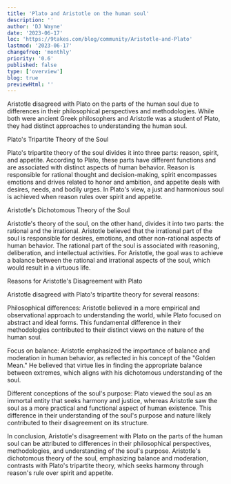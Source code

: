 ```yaml
---
title: 'Plato and Aristotle on the human soul'
description: ''
author: 'DJ Wayne'
date: '2023-06-17'
loc: 'https://9takes.com/blog/community/Aristotle-and-Plato'
lastmod: '2023-06-17'
changefreq: 'monthly'
priority: '0.6'
published: false
type: ['overview']
blog: true
previewHtml: ''
---
```


<!--
Why did Aristotle disagree with Plato on the parts of the human soul? Plato said there were three parts, reason, spirit, and appetite. And Aristotle just thought there were 2 rational and the irrational -->

<p class="firstLetter">Aristotle disagreed with Plato on the parts of the human soul due to differences in their philosophical perspectives and methodologies. While both were ancient Greek philosophers and Aristotle was a student of Plato, they had distinct approaches to understanding the human soul.</p>

Plato's Tripartite Theory of the Soul

Plato's tripartite theory of the soul divides it into three parts: reason, spirit, and appetite. According to Plato, these parts have different functions and are associated with distinct aspects of human behavior. Reason is responsible for rational thought and decision-making, spirit encompasses emotions and drives related to honor and ambition, and appetite deals with desires, needs, and bodily urges. In Plato's view, a just and harmonious soul is achieved when reason rules over spirit and appetite.

Aristotle's Dichotomous Theory of the Soul

Aristotle's theory of the soul, on the other hand, divides it into two parts: the rational and the irrational. Aristotle believed that the irrational part of the soul is responsible for desires, emotions, and other non-rational aspects of human behavior. The rational part of the soul is associated with reasoning, deliberation, and intellectual activities. For Aristotle, the goal was to achieve a balance between the rational and irrational aspects of the soul, which would result in a virtuous life.

Reasons for Aristotle's Disagreement with Plato

Aristotle disagreed with Plato's tripartite theory for several reasons:

Philosophical differences: Aristotle believed in a more empirical and observational approach to understanding the world, while Plato focused on abstract and ideal forms. This fundamental difference in their methodologies contributed to their distinct views on the nature of the human soul.

Focus on balance: Aristotle emphasized the importance of balance and moderation in human behavior, as reflected in his concept of the "Golden Mean." He believed that virtue lies in finding the appropriate balance between extremes, which aligns with his dichotomous understanding of the soul.

Different conceptions of the soul's purpose: Plato viewed the soul as an immortal entity that seeks harmony and justice, whereas Aristotle saw the soul as a more practical and functional aspect of human existence. This difference in their understanding of the soul's purpose and nature likely contributed to their disagreement on its structure.

In conclusion, Aristotle's disagreement with Plato on the parts of the human soul can be attributed to differences in their philosophical perspectives, methodologies, and understanding of the soul's purpose. Aristotle's dichotomous theory of the soul, emphasizing balance and moderation, contrasts with Plato's tripartite theory, which seeks harmony through reason's rule over spirit and appetite.
